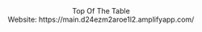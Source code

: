 <div align="center">
  Top Of The Table 
  <br/>
  Website: https://main.d24ezm2aroe1l2.amplifyapp.com/
</div>
 

